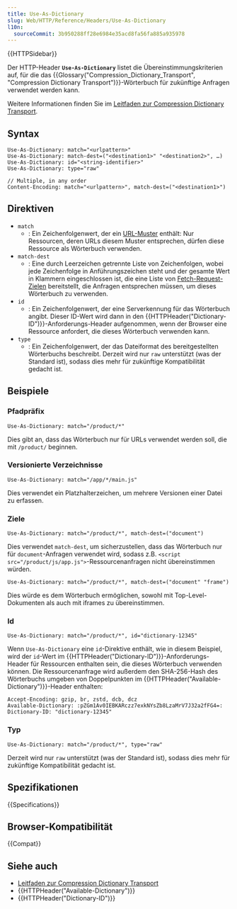 ```yaml
---
title: Use-As-Dictionary
slug: Web/HTTP/Reference/Headers/Use-As-Dictionary
l10n:
  sourceCommit: 3b950288ff28e6984e35acd8fa56fa885a935978
---
```


{{HTTPSidebar}}

Der HTTP-Header **`Use-As-Dictionary`** listet die Übereinstimmungskriterien auf, für die das {{Glossary("Compression_Dictionary_Transport", "Compression Dictionary Transport")}}-Wörterbuch für zukünftige Anfragen verwendet werden kann.

Weitere Informationen finden Sie im [Leitfaden zur Compression Dictionary Transport](/de/docs/Web/HTTP/Guides/Compression_dictionary_transport).

## Syntax

```http
Use-As-Dictionary: match="<urlpattern>"
Use-As-Dictionary: match-dest=("<destination1>" "<destination2>", …)
Use-As-Dictionary: id="<string-identifier>"
Use-As-Dictionary: type="raw"

// Multiple, in any order
Content-Encoding: match="<urlpattern>", match-dest=("<destination1>")
```

## Direktiven

- `match`
  - : Ein Zeichenfolgenwert, der ein [URL-Muster](/de/docs/Web/API/URL_Pattern_API) enthält: Nur Ressourcen, deren URLs diesem Muster entsprechen, dürfen diese Ressource als Wörterbuch verwenden.
- `match-dest`
  - : Eine durch Leerzeichen getrennte Liste von Zeichenfolgen, wobei jede Zeichenfolge in Anführungszeichen steht und der gesamte Wert in Klammern eingeschlossen ist, die eine Liste von [Fetch-Request-Zielen](/docs/Web/API/Request/destination) bereitstellt, die Anfragen entsprechen müssen, um dieses Wörterbuch zu verwenden.
- `id`
  - : Ein Zeichenfolgenwert, der eine Serverkennung für das Wörterbuch angibt. Dieser ID-Wert wird dann in den {{HTTPHeader("Dictionary-ID")}}-Anforderungs-Header aufgenommen, wenn der Browser eine Ressource anfordert, die dieses Wörterbuch verwenden kann.
- `type`
  - : Ein Zeichenfolgenwert, der das Dateiformat des bereitgestellten Wörterbuchs beschreibt. Derzeit wird nur `raw` unterstützt (was der Standard ist), sodass dies mehr für zukünftige Kompatibilität gedacht ist.

## Beispiele

### Pfadpräfix

```http
Use-As-Dictionary: match="/product/*"
```

Dies gibt an, dass das Wörterbuch nur für URLs verwendet werden soll, die mit `/product/` beginnen.

### Versionierte Verzeichnisse

```http
Use-As-Dictionary: match="/app/*/main.js"
```

Dies verwendet ein Platzhalterzeichen, um mehrere Versionen einer Datei zu erfassen.

### Ziele

```http
Use-As-Dictionary: match="/product/*", match-dest=("document")
```

Dies verwendet `match-dest`, um sicherzustellen, dass das Wörterbuch nur für `document`-Anfragen verwendet wird, sodass z.B. `<script src="/product/js/app.js">`-Ressourcenanfragen nicht übereinstimmen würden.

```http
Use-As-Dictionary: match="/product/*", match-dest=("document" "frame")
```

Dies würde es dem Wörterbuch ermöglichen, sowohl mit Top-Level-Dokumenten als auch mit iframes zu übereinstimmen.

### Id

```http
Use-As-Dictionary: match="/product/*", id="dictionary-12345"
```

Wenn `Use-As-Dictionary` eine `id`-Direktive enthält, wie in diesem Beispiel, wird der `id`-Wert im {{HTTPHeader("Dictionary-ID")}}-Anforderungs-Header für Ressourcen enthalten sein, die dieses Wörterbuch verwenden können. Die Ressourcenanfrage wird außerdem den SHA-256-Hash des Wörterbuchs umgeben von Doppelpunkten im {{HTTPHeader("Available-Dictionary")}}-Header enthalten:

```http
Accept-Encoding: gzip, br, zstd, dcb, dcz
Available-Dictionary: :pZGm1Av0IEBKARczz7exkNYsZb8LzaMrV7J32a2fFG4=:
Dictionary-ID: "dictionary-12345"
```

### Typ

```http
Use-As-Dictionary: match="/product/*", type="raw"
```

Derzeit wird nur `raw` unterstützt (was der Standard ist), sodass dies mehr für zukünftige Kompatibilität gedacht ist.

## Spezifikationen

{{Specifications}}

## Browser-Kompatibilität

{{Compat}}

## Siehe auch

- [Leitfaden zur Compression Dictionary Transport](/de/docs/Web/HTTP/Guides/Compression_dictionary_transport)
- {{HTTPHeader("Available-Dictionary")}}
- {{HTTPHeader("Dictionary-ID")}}
